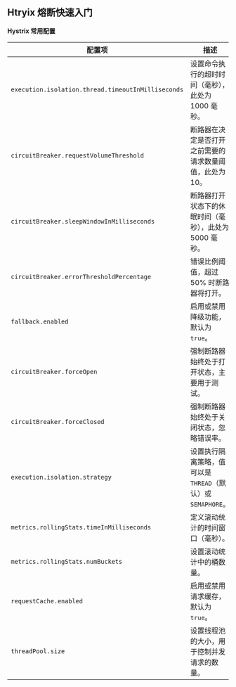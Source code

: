 ## Htryix 熔断快速入门

 **Hystrix 常用配置**

| 配置项                                             | 描述                                                        |
| -------------------------------------------------- | ----------------------------------------------------------- |
| `execution.isolation.thread.timeoutInMilliseconds` | 设置命令执行的超时时间（毫秒），此处为 1000 毫秒。          |
| `circuitBreaker.requestVolumeThreshold`            | 断路器在决定是否打开之前需要的请求数量阈值，此处为 10。     |
| `circuitBreaker.sleepWindowInMilliseconds`         | 断路器打开状态下的休眠时间（毫秒），此处为 5000 毫秒。      |
| `circuitBreaker.errorThresholdPercentage`          | 错误比例阈值，超过 50% 时断路器将打开。                     |
| `fallback.enabled`                                 | 启用或禁用降级功能，默认为 `true`。                         |
| `circuitBreaker.forceOpen`                         | 强制断路器始终处于打开状态，主要用于测试。                  |
| `circuitBreaker.forceClosed`                       | 强制断路器始终处于关闭状态，忽略错误率。                    |
| `execution.isolation.strategy`                     | 设置执行隔离策略，值可以是 `THREAD`（默认）或 `SEMAPHORE`。 |
| `metrics.rollingStats.timeInMilliseconds`          | 定义滚动统计的时间窗口（毫秒）。                            |
| `metrics.rollingStats.numBuckets`                  | 设置滚动统计中的桶数量。                                    |
| `requestCache.enabled`                             | 启用或禁用请求缓存，默认为 `true`。                         |
| `threadPool.size`                                  | 设置线程池的大小，用于控制并发请求的数量。                  |


